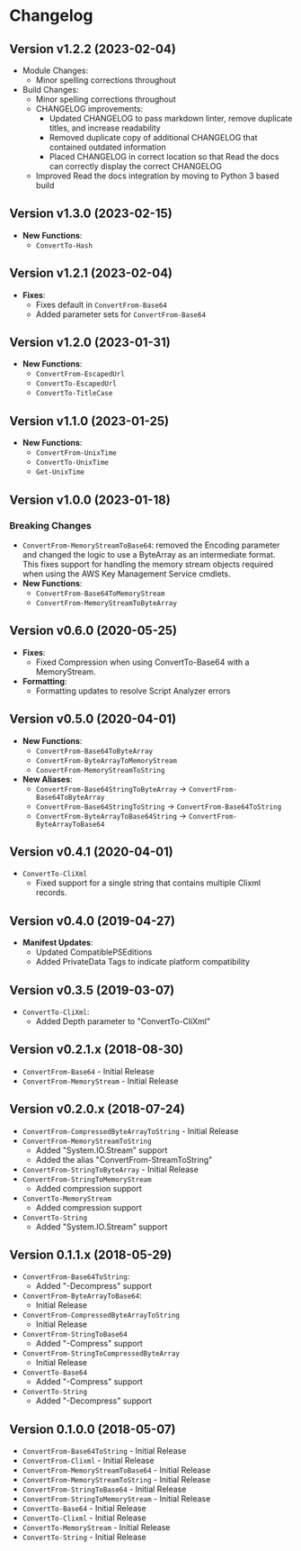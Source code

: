 # Changelog

## Version v1.2.2 (2023-02-04)

* Module Changes:
    * Minor spelling corrections throughout
* Build Changes:
    * Minor spelling corrections throughout
    * CHANGELOG improvements:
        * Updated CHANGELOG to pass markdown linter, remove duplicate titles, and increase readability
        * Removed duplicate copy of additional CHANGELOG that contained outdated information
        * Placed CHANGELOG in correct location so that Read the docs can correctly display the correct CHANGELOG
    * Improved Read the docs integration by moving to Python 3 based build

## Version v1.3.0 (2023-02-15)

* **New Functions**:
    * `ConvertTo-Hash`

## Version v1.2.1 (2023-02-04)

* **Fixes**:
    * Fixes default in `ConvertFrom-Base64`
    * Added parameter sets for `ConvertFrom-Base64`

## Version v1.2.0 (2023-01-31)

* **New Functions**:
    * `ConvertFrom-EscapedUrl`
    * `ConvertTo-EscapedUrl`
    * `ConvertTo-TitleCase`

## Version v1.1.0 (2023-01-25)

* **New Functions**:
    * `ConvertFrom-UnixTime`
    * `ConvertTo-UnixTime`
    * `Get-UnixTime`

## Version v1.0.0 (2023-01-18)

### Breaking Changes

* `ConvertFrom-MemoryStreamToBase64`: removed the Encoding parameter and changed the logic to use a ByteArray as an intermediate format. This fixes support for handling the memory stream objects required when using the AWS Key Management Service cmdlets.
* **New Functions**:
    * `ConvertFrom-Base64ToMemoryStream`
    * `ConvertFrom-MemoryStreamToByteArray`

## Version v0.6.0 (2020-05-25)

* **Fixes**:
    * Fixed Compression when using ConvertTo-Base64 with a MemoryStream.
* **Formatting**:
    * Formatting updates to resolve Script Analyzer errors

## Version v0.5.0 (2020-04-01)

* **New Functions**:
    * `ConvertFrom-Base64ToByteArray`
    * `ConvertFrom-ByteArrayToMemoryStream`
    * `ConvertFrom-MemoryStreamToString`
* **New Aliases**:
    * `ConvertFrom-Base64StringToByteArray` -> `ConvertFrom-Base64ToByteArray`
    * `ConvertFrom-Base64StringToString` -> `ConvertFrom-Base64ToString`
    * `ConvertFrom-ByteArrayToBase64String` -> `ConvertFrom-ByteArrayToBase64`

## Version v0.4.1 (2020-04-01)

* `ConvertTo-CliXml`
    * Fixed support for a single string that contains multiple Clixml records.

## Version v0.4.0 (2019-04-27)

* **Manifest Updates**:
    * Updated CompatiblePSEditions
    * Added PrivateData Tags to indicate platform compatibility

## Version v0.3.5 (2019-03-07)

* `ConvertTo-CliXml`:
    * Added Depth parameter to "ConvertTo-CliXml"

## Version v0.2.1.x (2018-08-30)

* `ConvertFrom-Base64` - Initial Release
* `ConvertFrom-MemoryStream` - Initial Release

## Version v0.2.0.x (2018-07-24)

* `ConvertFrom-CompressedByteArrayToString` - Initial Release
* `ConvertFrom-MemoryStreamToString`
    * Added "System.IO.Stream" support
    * Added the alias "ConvertFrom-StreamToString"
* `ConvertFrom-StringToByteArray` - Initial Release
* `ConvertFrom-StringToMemoryStream`
    * Added compression support
* `ConvertTo-MemoryStream`
    * Added compression support
* `ConvertTo-String`
    * Added "System.IO.Stream" support

## Version 0.1.1.x (2018-05-29)

* `ConvertFrom-Base64ToString`:
    * Added "-Decompress" support
* `ConvertFrom-ByteArrayToBase64`:
    * Initial Release
* `ConvertFrom-CompressedByteArrayToString`
    * Initial Release
* `ConvertFrom-StringToBase64`
    * Added "-Compress" support
* `ConvertFrom-StringToCompressedByteArray`
    * Initial Release
* `ConvertTo-Base64`
    * Added "-Compress" support
* `ConvertTo-String`
    * Added "-Decompress" support

## Version 0.1.0.0 (2018-05-07)

* `ConvertFrom-Base64ToString` - Initial Release
* `ConvertFrom-Clixml` - Initial Release
* `ConvertFrom-MemoryStreamToBase64` - Initial Release
* `ConvertFrom-MemoryStreamToString` - Initial Release
* `ConvertFrom-StringToBase64` - Initial Release
* `ConvertFrom-StringToMemoryStream` - Initial Release
* `ConvertTo-Base64` - Initial Release
* `ConvertTo-Clixml` - Initial Release
* `ConvertTo-MemoryStream` - Initial Release
* `ConvertTo-String` - Initial Release
